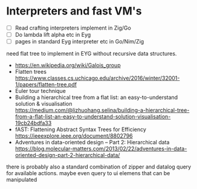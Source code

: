 # Interpreters and fast VM's

- [ ] Read crafting interpreters implement in Zig/Go
- [ ] Do lambda lift alpha etc in Eyg
- [ ] pages in standard Eyg interpreter etc in Go/Nim/Zig

need flat tree to implement in EYG without recursive data structures.

- https://en.wikipedia.org/wiki/Galois_group
- Flatten trees https://www.classes.cs.uchicago.edu/archive/2016/winter/32001-1/papers/flatten-tree.pdf
- Euler tour technique
- Building a hierarchical tree from a flat list: an easy-to-understand solution & visualisation https://medium.com/@lizhuohang.selina/building-a-hierarchical-tree-from-a-flat-list-an-easy-to-understand-solution-visualisation-19cb24bdfa33
- fAST: Flattening Abstract Syntax Trees for Efficiency https://ieeexplore.ieee.org/document/8802796
- Adventures in data-oriented design – Part 2: Hierarchical data https://blog.molecular-matters.com/2013/02/22/adventures-in-data-oriented-design-part-2-hierarchical-data/


there is probably also a standard combination of zipper and datalog query for available actions.
maybe even query to ui elemens that can be manipulated
